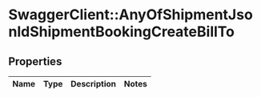 # SwaggerClient::AnyOfShipmentJsonldShipmentBookingCreateBillTo

## Properties
Name | Type | Description | Notes
------------ | ------------- | ------------- | -------------

